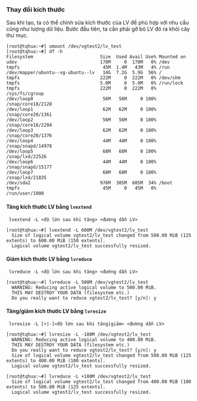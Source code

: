 ### Thay đổi kích thước


Sau khi tạo, ta có thể chỉnh sửa kích thước  của LV để phù hợp với nhu cầu cũng như lượng dữ liệu. Bước đầu tiên, ta cần phải gỡ bỏ LV đó ra khỏi cây thư mục. 

````
[root@tqhua:~#] umount /dev/vgtest2/lv_test
[root@tqhua:~#] df -h 
Filesystem                         Size  Used Avail Use% Mounted on
udev                               178M     0  178M   0% /dev
tmpfs                               45M  1.4M   43M   4% /run
/dev/mapper/ubuntu--vg-ubuntu--lv   14G  7.2G  5.9G  56% /
tmpfs                              222M     0  222M   0% /dev/shm
tmpfs                              5.0M     0  5.0M   0% /run/lock
tmpfs                              222M     0  222M   0% /sys/fs/cgroup
/dev/loop0                          56M   56M     0 100% /snap/core18/2128
/dev/loop1                          62M   62M     0 100% /snap/core20/1361
/dev/loop2                          56M   56M     0 100% /snap/core18/2284
/dev/loop3                          62M   62M     0 100% /snap/core20/1376
/dev/loop4                          44M   44M     0 100% /snap/snapd/14978
/dev/loop5                          68M   68M     0 100% /snap/lxd/22526
/dev/loop6                          44M   44M     0 100% /snap/snapd/15177
/dev/loop7                          68M   68M     0 100% /snap/lxd/21835
/dev/sda2                          976M  305M  605M  34% /boot
tmpfs                               45M     0   45M   0% /run/user/1000
````

#### Tăng kích thước LV  bằng `lvextend`

`` lvextend -L <độ lớn sau khi tăng> <đường dẫn LV>``

````
[root@tqhua:~#] lvextend -L 600M /dev/vgtest2/lv_test
  Size of logical volume vgtest2/lv_test changed from 500.00 MiB (125 extents) to 600.00 MiB (150 extents).
  Logical volume vgtest2/lv_test successfully resized.
````

#### Giảm kích thước LV  bằng `lvreduce`

`` lvreduce -L <độ lớn sau khi tăng> <đường dẫn LV>``

````
[root@tqhua:~#] lvreduce -L 500M /dev/vgtest2/lv_test
  WARNING: Reducing active logical volume to 500.00 MiB.
  THIS MAY DESTROY YOUR DATA (filesystem etc.)
  Do you really want to reduce vgtest2/lv_test? [y/n]: y
````


#### Tăng/giảm kích thước LV  bằng `lvresize`

`` lvresize -L [+|-]<độ lớn sau khi tăng|giảm> <đường dẫn LV>``

````
[root@tqhua:~#] lvresize -L -100M /dev/vgtest2/lv_test
  WARNING: Reducing active logical volume to 400.00 MiB.
  THIS MAY DESTROY YOUR DATA (filesystem etc.)
  Do you really want to reduce vgtest2/lv_test? [y/n]: y
  Size of logical volume vgtest2/lv_test changed from 500.00 MiB (125 extents) to 400.00 MiB (100 extents).
  Logical volume vgtest2/lv_test successfully resized.
````

````
[root@tqhua:~#] lvreduce -L +100M /dev/vgtest2/lv_test
  Size of logical volume vgtest2/lv_test changed from 400.00 MiB (100 extents) to 500.00 MiB (125 extents).
  Logical volume vgtest2/lv_test successfully resized.
````
